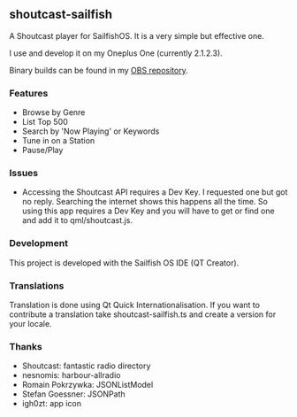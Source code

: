 ## shoutcast-sailfish

A Shoutcast player for SailfishOS. It is a very simple but effective one.

I use and develop it on my Oneplus One (currently 2.1.2.3).

Binary builds can be found in my [OBS repository]( http://repo.merproject.org/obs/home:/wdehoog:/shoutcast-sailfish/sailfish_latest_armv7hl/). 

### Features
  * Browse by Genre
  * List Top 500
  * Search by 'Now Playing' or Keywords
  * Tune in on a Station 
  * Pause/Play

### Issues
  * Accessing the Shoutcast API requires a Dev Key. I requested one but got no reply. Searching the internet shows this happens all the time. So using this app requires a Dev Key and you will have to get or find one and add it to qml/shoutcast.js.

### Development
This project is developed with the Sailfish OS IDE (QT Creator). 

### Translations
Translation is done using Qt Quick Internationalisation. If you want to contribute a translation take shoutcast-sailfish.ts and create a version for your locale.

### Thanks
  * Shoutcast: fantastic radio directory
  * nesnomis: harbour-allradio
  * Romain Pokrzywka: JSONListModel
  * Stefan Goessner: JSONPath
  * igh0zt: app icon